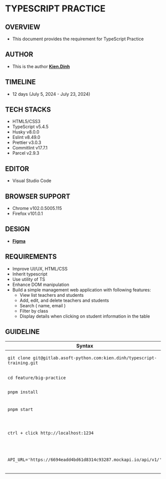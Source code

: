 # TYPESCRIPT PRACTICE

## OVERVIEW

- This document provides the requirement for TypeScript Practice

## AUTHOR

- This is the author **[Kien.Dinh](https://gitlab.asoft-python.com/kien.dinh)**

## TIMELINE

- 12 days (July 5, 2024 - July 23, 2024)

## TECH STACKS

- HTML5/CSS3
- TypeScript v5.4.5
- Husky v8.0.0
- Eslint v8.49.0
- Prettier v3.0.3
- Commitlint v17.7.1
- Parcel v2.9.3

## EDITOR

- Visual Studio Code

## BROWSER SUPPORT

- Chrome v102.0.5005.115
- Firefox v101.0.1

## DESIGN

- **[Figma](<https://www.figma.com/design/zneLYhHlxoB45GmXeJhIcV/School-Management-Admin-Dashboard-UI-(Community)?node-id=6-3&t=NWxr1VkBqpiYtcfO-0>)**

## REQUIREMENTS

- Improve UI/UX, HTML/CSS
- Inherit typescript
- Use utility of TS
- Enhance DOM manipulation
- Build a simple management web application with following features:
  - View list teachers and students
  - Add, edit, and delete teachers and students
  - Search ( name, email )
  - Filter by class
  - Display details when clicking on student information in the table

## GUIDELINE

| Syntax                                                                    | Description                                        |
| ------------------------------------------------------------------------- | -------------------------------------------------- |
| `git clone git@gitlab.asoft-python.com:kien.dinh/typescript-training.git` | Clone repository from GitLab                       |
| `cd feature/big-practice`                                                 | Checkout branch                                    |
| `pnpm install`                                                            | Install dependencies                               |
| `pnpm start`                                                              | Starts local dev server at localhost:1234          |
| `ctrl + click http://localhost:1234`                                      | Open a browser to access the local server          |
| `API_URL='https://6694eadd4bd61d8314c93287.mockapi.io/api/v1/'`           | Set the API URL into the .env file for the project |
